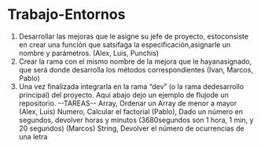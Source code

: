 # Trabajo-Entornos
1. Desarrollar las mejoras que le asigne su jefe de proyecto, estoconsiste en crear una función que satsifaga la especificación,asignarle un nombre y parámetros. (Alex, Luis, Punchis)
2. Crear la rama con el mismo nombre de la mejora que le hayanasignado, que será donde desarrolla los métodos correspondientes (Ivan, Marcos, Pablo)
3. Una vez finalizada integrarla en la rama “dev” (o la rama dedesarrollo principal) del proyecto. Aquí abajo dejo un ejemplo de flujode un repositorio.
--TAREAS--
Array, Ordenar un Array de menor a mayor (Alex, Luis)
Numero, Calcular el factorial (Pablo), Dado un número en segundos, devolver horas y minutos (3680segundos son 1 hora, 1 min, y 20 segundos) (Marcos)
String, Devolver el número de ocurrencias de una letra
